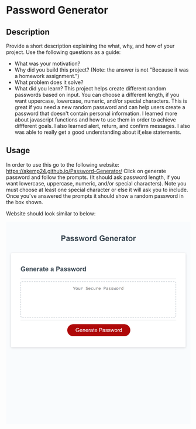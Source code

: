 # Password Generator

## Description

Provide a short description explaining the what, why, and how of your project. Use the following questions as a guide:

- What was your motivation?
- Why did you build this project? (Note: the answer is not "Because it was a homework assignment.")
- What problem does it solve?
- What did you learn?
This project helps create different random passwords based on input. You can choose a different length, if you want uppercase, lowercase, numeric, and/or special characters.
This is great if you need a new random password and can help users create a password that doesn't contain personal information. I learned more about javascript functions and how to use them in order to achieve diffferent goals. I also learned alert, return, and confirm messages. I also was able to really get a good understanding about if,else statements.

## Usage

In order to use this go to the following website: https://akemp24.github.io/Password-Generator/
Click on generate password and follow the prompts. (It should ask password length, if you want lowercase, uppercase, numeric, and/or special characters). Note you must choose at least one special character or else it will ask you to include.
Once you've answered the prompts it should show a random password in the box shown.

Website should look similar to below:

![image of pw generator](./assets/pw-generator.png)

    

